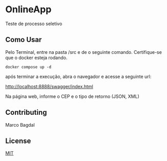 # OnlineApp
Teste de processo seletivo

## Como Usar
Pelo Terminal, entre na pasta /src e de o seguinte comando. Certifique-se que o docker esteja rodando.
```docker
docker compose up -d
```
após terminar a execução, abra o navegador e acesse a seguinte url:


[http://localhost:8888/swagger/index.html](http://localhost:8888/swagger/index.html)


Na página web, informe o CEP e o tipo de retorno (JSON, XML)
## Contributing
Marco Bagdal

## License
[MIT](https://choosealicense.com/licenses/mit/)
